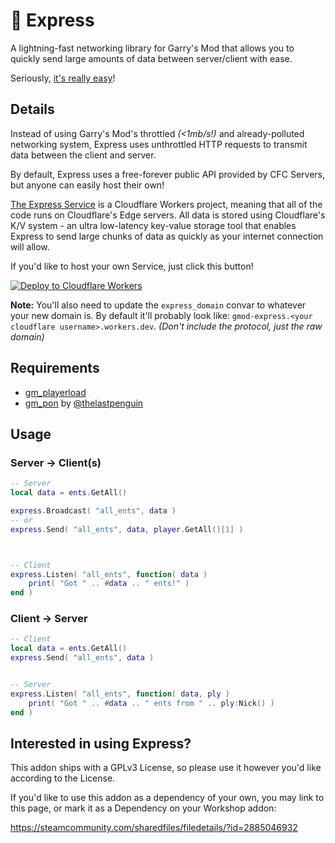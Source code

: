 # 🚄 Express
A lightning-fast networking library for Garry's Mod that allows you to quickly send large amounts of data between server/client with ease.

Seriously, [it's really easy](#Usage)!

## Details
Instead of using Garry's Mod's throttled _(<1mb/s!)_ and already-polluted networking system, Express uses unthrottled HTTP requests to transmit data between the client and server.

By default, Express uses a free-forever public API provided by CFC Servers, but anyone can easily host their own!

[The Express Service](https://github.com/CFC-Servers/gm_express_service) is a Cloudflare Workers project, meaning that all of the code runs on Cloudflare's Edge servers.
All data is stored using Cloudflare's K/V system - an ultra low-latency key-value storage tool that enables Express to send large chunks of data as quickly as your internet connection will allow.

If you'd like to host your own Service, just click this button!

[![Deploy to Cloudflare Workers](https://deploy.workers.cloudflare.com/button)](https://deploy.workers.cloudflare.com/?url=https://github.com/CFC-Servers/gm_express_service)

**Note:** You'll also need to update the `express_domain` convar to whatever your new domain is. By default it'll probably look like: `gmod-express.<your cloudflare username>.workers.dev`. _(Don't include the protocol, just the raw domain)_

## Requirements
 - [gm_playerload](https://github.com/CFC-Servers/gm_playerload)
 - [gm_pon](https://github.com/CFC-Servers/gm_pon) by [@thelastpenguin](https://github.com/thelastpenguin)

## Usage

### Server -> Client(s)
```lua
-- Server
local data = ents.GetAll()

express.Broadcast( "all_ents", data )
-- or
express.Send( "all_ents", data, player.GetAll()[1] )



-- Client
express.Listen( "all_ents", function( data )
    print( "Got " .. #data .. " ents!" )
end )
```

### Client -> Server
```lua
-- Client
local data = ents.GetAll()
express.Send( "all_ents", data )


-- Server
express.Listen( "all_ents", function( data, ply )
    print( "Got " .. #data .. " ents from " .. ply:Nick() )
end )
```

## Interested in using Express?
This addon ships with a GPLv3 License, so please use it however you'd like according to the License.

If you'd like to use this addon as a dependency of your own, you may link to this page, or mark it as a Dependency on your Workshop addon: 

https://steamcommunity.com/sharedfiles/filedetails/?id=2885046932

